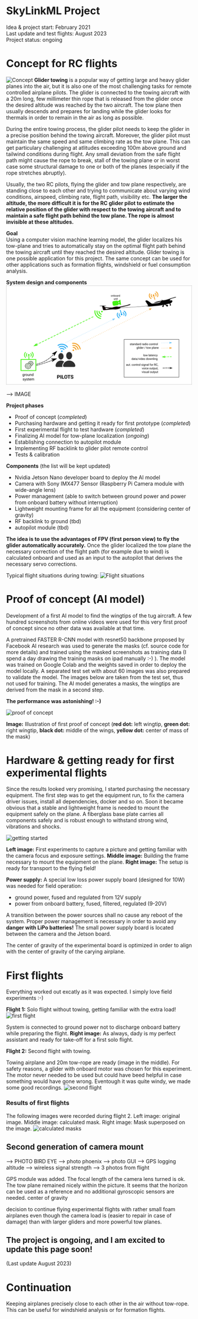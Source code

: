 # SkyLinkML Project
Idea & project start: February 2021   
Last update and test flights: August 2023  
Project status: ongoing

# Concept for RC flights 
![Concept](https://user-images.githubusercontent.com/82274251/123086547-d5275280-d423-11eb-9df7-8a1b019ed7b5.jpeg)
**Glider towing** is a popular way of getting large and heavy glider planes into the air, but it is also one of the most challenging tasks for remote controlled airplane pilots. The glider is connected to the towing aircraft with a 20m long, few millimeter thin rope that is released from the glider once the desired altitude was reached by the two aircraft. The tow plane then usually descends and prepares for landing while the glider looks for thermals in order to remain in the air as long as possible. 

During the entire towing process, the glider pilot needs to keep the glider in a precise position behind the towing aircraft. Moreover, the glider pilot must maintain the same speed and same climbing rate as the tow plane. This can get particulary challenging at atlitudes exceeding 100m above ground and tailwind conditions during flight. Any small deviation from the safe flight path might cause the rope to break, stall of the towing plane or in worst case some structural damage to one or both of the planes (especially if the rope stretches abruptly).

Usually, the two RC pilots, flying the glider and tow plane respectively, are standing close to each other and trying to communicate about varying wind conditions, airspeed, climbing rate, flight path, visibility etc.  **The larger the altitude, the more difficult it is for the RC glider pilot to estimate the relative position of the glider with respect to the towing aircraft and to maintain a safe flight path behind the tow plane. The rope is almost invisible at these altitudes.** 

**Goal**  
Using a computer vision machine learning model, the glider localizes his tow-plane and tries to automatically stay on the optimal flight path behind the towing aircraft until they reached the desired altitude. Glider towing is one possible application for this project. The same concept can be used for other applications such as formation flights, windshield or fuel consumption analysis.


**System design and components**  
![System overview](https://github.com/juliankozak/SkyLinkML/blob/main/images/Concept.png)

--> IMAGE


**Project phases**
- Proof of concept (*completed*)
- Purchasing hardware and getting it ready for first prototype (*completed*)
- First experimental flight to test hardware (*completed*)
- Finalizing AI model for tow-plane localization (*ongoing*)
- Establishing connection to autopilot module
- Implementing RF backlink to glider pilot remote control
- Tests & calibration



**Components** (the list will be kept updated)
- Nvidia Jetson Nano developer board to deploy the AI model
- Camera with Sony IMX477 Sensor (Raspberry Pi Camera module with wide-angle lens)
- Power management (able to switch between ground power and power from onboard battery without interruption)
- Lightweight mounting frame for all the equipment (considering center of gravity)
- RF backlink to ground (tbd)
- autopilot module (tbd)





**The idea is to use the advantages of FPV (first person view) to fly the glider automatically accurately.** Once the glider localized the tow plane the necessary correction of the flight path (for example due to wind) is calculated onboard and used as an input to the autopilot that derives the necessary servo corrections.   

Typical flight situations during towing:
![Flight situations](https://user-images.githubusercontent.com/82274251/123543403-84c73200-d74e-11eb-8230-85fb4ff22b03.jpeg)


# Proof of concept (AI model)
Development of a first AI model to find the wingtips of the tug aircraft. A few hundred screenshots from online videos were used for this very first proof of concept since no other data was available at that time.

A pretrained FASTER R-CNN model with resnet50 backbone proposed by Facebook AI research was used to generate the masks (cf. source code for more details) and trained using the masked screenshots as training data (I spend a day drawing the training masks on ipad manually :-) ). The model was trained on Google Colab and the weights saved in order to deploy the model locally. A separated test set with about 60 images was also prepared to validate the model. The images below are taken from the test set, thus not used for training. The AI model generates a masks, the wingtips are derived from the mask in a second step. 

**The performance was astonishing! :-)** 

![proof of concept](https://user-images.githubusercontent.com/82274251/123097187-2b01f780-d430-11eb-90b2-64e775865dac.jpeg)

**Image:** Illustration of first proof of concept
(**red dot:** left wingtip, **green dot:** right wingtip, **black dot:** middle of the wings, **yellow dot:** center of mass of the mask)

# Hardware & getting ready for first experimental flights

Since the results looked very promising, I started purchasing the necessary equipment. The first step was to get the equipment run, to fix the camera driver issues, install all dependencies, docker and so on. 
Soon it became obvious that a stable and lightweight frame is needed to mount the equipment safely on the plane. A fiberglass base plate carries all components safely and is robust enough to withstand strong wind, vibrations and shocks. 

![getting started](https://user-images.githubusercontent.com/82274251/123093988-a5307d00-d42c-11eb-8dd1-2b93edeafd0c.jpeg)

**Left image:** First experiments to capture a picture and getting familiar with the camera focus and exposure settings. **Middle image:** Building the frame necessary to mount the equipment on the plane. **Right image:** The setup is ready for transport to the flying field!

**Power supply:**
A special low loss power supply board (designed for 10W) was needed for field operation:
- ground power, fused and regulated from 12V supply 
- power from onboard battery, fused, filtered, regulated (9-20V)

A transition between the power sources shall no cause any reboot of the system. Proper power management is necessary in order to avoid any **danger with LiPo batteries!** The small power supply board is located between the camera and the Jetson board.

The center of gravity of the experimental board is optimized in order to align with the center of gravity of the carying airplane. 

# First flights
Everything worked out excatly as it was expected. I simply love field experiments :-)

**Flight 1:** Solo flight without towing, getting familiar with the extra load!
![first flight](https://user-images.githubusercontent.com/82274251/123092903-4585a200-d42b-11eb-9f90-2d105afc4fab.jpeg)

System is connected to ground power not to discharge onboard battery while preparing the flight. **Right image:** As always, dady is my perfect assistant and ready for take-off for a first solo flight. 

**Flight 2:** Second flight with towing. 

Towing airplane and 20m tow-rope are ready (image in the middle). For safety reasons, a glider with onboard motor was chosen for this experiment. The motor never needed to be used but could have beed helpful in case something would have gone wrong. Eventough it was quite windy, we made some good recordings. 
![second flight](https://user-images.githubusercontent.com/82274251/123091619-df4c4f80-d429-11eb-82bc-6e16b9c73797.jpeg)

### Results of first flights

The following images were recorded during flight 2. 
Left image: original image. Middle image: calculated mask. Right image: Mask superposed on the image. 
![calculated masks](https://user-images.githubusercontent.com/82274251/123094952-cb0a5180-d42d-11eb-96a7-cbc98af52df5.jpeg)

## Second generation of camera mount

--> PHOTO BIRD EYE
--> photo phoenix
--> photo GUI
--> GPS logging altitude
--> wireless signal strength
--> 3 photos from flight

GPS module was added. 
The focal length of the camera lens turned is ok.
The tow plane remained nicely within the picture.
It seems that the horizon can be used as a reference and no additional gyroscopic sensors are needed.
center of gravity

decision to continue flying experimental flights with rather small foam airplanes even though the camera load is (easier to repair in case of damage) than with larger gliders and more powerful tow planes.

## The project is ongoing, and I am excited to update this page soon!
(Last update August 2023)

# Continuation
Keeping airplanes precisely close to each other in the air without tow-rope. This can be useful for windshield analysis or for formation flights. 
